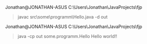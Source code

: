 Jonathan@JONATHAN-ASUS C:\Users\Jonathan\JavaProjects\fjp
> javac src\some\programm\Hello.java -d out

Jonathan@JONATHAN-ASUS C:\Users\Jonathan\JavaProjects\fjp
> java -cp out some.programm.Hello
Hello world!!